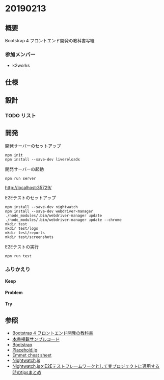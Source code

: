 # 20190213

## 概要

Bootstrap 4 フロントエンド開発の教科書写経

### 参加メンバー

- k2works

## 仕様

## 設計

### TODO リスト

## 開発

開発サーバーのセットアップ

```
npm init
npm install --save-dev livereloadx
```

開発サーバーの起動
```
npm run server
```
[http://localhost:35729/](http://localhost:35729/)

E2Eテストのセットアップ

```
npm install --save-dev nightwatch
npm install --save-dev webdriver-manager
./node_modules/.bin/webdriver-manager update
./node_modules/.bin/webdriver-manager update --chrome
mkdir test
mkdir test/logs
mkdir test/reports
mkdir test/screenshots
```

E2Eテストの実行
```
npm run test
```

### ふりかえり

#### Keep

#### Problem

#### Try

## 参照
- [Bootstrap 4 フロントエンド開発の教科書](https://gihyo.jp/book/2018/978-4-297-10020-9)
- [本書掲載サンプルコード](https://wings.msn.to/index.php/-/A-07/978-4-297-10020-9/)
- [Bootstrap](https://getbootstrap.com/)
- [Placehold.jp](http://placehold.jp/)
- [Emmet cheat sheet](https://docs.emmet.io/cheat-sheet/)
- [Nightwatch.js](http://nightwatchjs.org/)
- [Nightwatch.jsをE2Eテストフレームワークとして実プロジェクトに適用する時のtipsまとめ](https://blog.mmmcorp.co.jp/blog/2015/09/24/use-nightwatch/)

